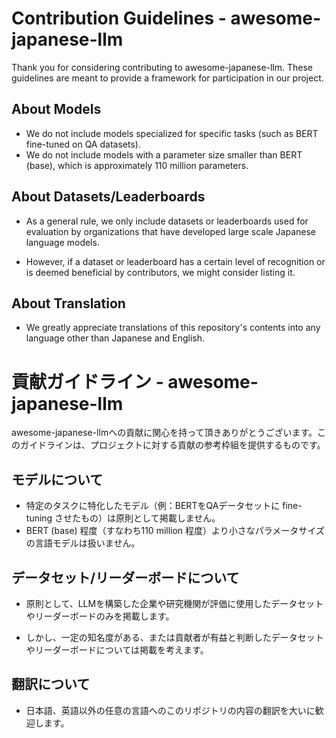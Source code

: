 # Contribution Guidelines - awesome-japanese-llm

Thank you for considering contributing to awesome-japanese-llm. These guidelines are meant to provide a framework for participation in our project.

## About Models

- We do not include models specialized for specific tasks (such as BERT fine-tuned on QA datasets).
- We do not include models with a parameter size smaller than BERT (base), which is approximately 110 million parameters.

## About Datasets/Leaderboards

- As a general rule, we only include datasets or leaderboards used for evaluation by organizations that have developed large scale Japanese language models.

- However, if a dataset or leaderboard has a certain level of recognition or is deemed beneficial by contributors, we might consider listing it.

## About Translation 

- We greatly appreciate translations of this repository's contents into any language other than Japanese and English.

# 貢献ガイドライン - awesome-japanese-llm

awesome-japanese-llmへの貢献に関心を持って頂きありがとうございます。このガイドラインは、プロジェクトに対する貢献の参考枠組を提供するものです。

## モデルについて

- 特定のタスクに特化したモデル（例：BERTをQAデータセットに fine-tuning させたもの）は原則として掲載しません。
- BERT (base) 程度（すなわち110 million 程度）より小さなパラメータサイズの言語モデルは扱いません。

## データセット/リーダーボードについて

- 原則として、LLMを構築した企業や研究機関が評価に使用したデータセットやリーダーボードのみを掲載します。

- しかし、一定の知名度がある、または貢献者が有益と判断したデータセットやリーダーボードについては掲載を考えます。

## 翻訳について

- 日本語、英語以外の任意の言語へのこのリポジトリの内容の翻訳を大いに歓迎します。